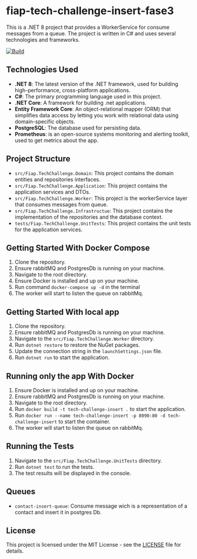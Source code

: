 # fiap-tech-challenge-insert-fase3

This is a .NET 8 project that provides a WorkerService for consume messages from a queue. The project is written in C# and uses several technologies and frameworks.

[![Build](https://github.com/lucasfm95/fiap-tech-challenge-fase2/actions/workflows/continuous-integration.yml/badge.svg)](https://github.com/lucasfm95/fiap-tech-challenge-fase2/actions/workflows/continuous-integration.yml)

## Technologies Used

- **.NET 8**: The latest version of the .NET framework, used for building high-performance, cross-platform applications.
- **C#**: The primary programming language used in this project.
- **.NET Core**: A framework for building .net applications.
- **Entity Framework Core**: An object-relational mapper (ORM) that simplifies data access by letting you work with relational data using domain-specific objects.
- **PostgreSQL**: The database used for persisting data.
- **Prometheus**: is an open-source systems monitoring and alerting toolkit, used to get metrics about the app.

## Project Structure

- `src/Fiap.TechChallenge.Domain`: This project contains the domain entities and repositories interfaces.
- `src/Fiap.TechChallenge.Application`: This project contains the application services and DTOs.
- `src/Fiap.TechChallenge.Worker`: This project is the workerService layer that consumes messages from queue.
- `src/Fiap.TechChallenge.Infrastructue`: This project contains the implementation of the repositories and the database context.
- `tests/Fiap.TechChallenge.UnitTests`: This project contains the unit tests for the application services.

## Getting Started With Docker Compose
1. Clone the repository.
2. Ensure rabbitMQ and PostgresDb is running on your machine.
3. Navigate to the root directory.
4. Ensure Docker is installed and up on your machine.
5. Run command `docker-compose up -d` in the terminal
6. The worker will start to listen the queue on rabbitMq.

## Getting Started With local app
1. Clone the repository.
2. Ensure rabbitMQ and PostgresDb is running on your machine.
3. Navigate to the `src/Fiap.TechChallenge.Worker` directory.
4. Run `dotnet restore` to restore the NuGet packages.
5. Update the connection string in the `launchSettings.json` file.
6. Run `dotnet run` to start the application.

## Running only the app With Docker
1. Ensure Docker is installed and up on your machine.
2. Ensure rabbitMQ and PostgresDb is running on your machine.
3. Navigate to the root directory.
4. Run `docker build -t tech-challenge-insert .` to start the application.
5. Run `docker run --name tech-challenge-insert -p 8090:80 -d tech-challenge-insert` to start the container.
6. The worker will start to listen the queue on rabbitMq.

## Running the Tests
1. Navigate to the `src/Fiap.TechChallenge.UnitTests` directory.
2. Run `dotnet test` to run the tests.
3. The test results will be displayed in the console.

## Queues

- `contact-insert-queue`: Consume message wich is a representation of a contact and insert it in postgres Db.

## License

This project is licensed under the MIT License - see the [LICENSE](LICENSE) file for details.